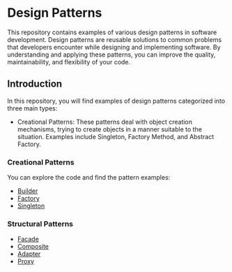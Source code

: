 # Design Patterns

This repository contains examples of various design patterns in software development.
Design patterns are reusable solutions to common problems that developers encounter
while designing and implementing software. By understanding and applying these patterns,
you can improve the quality, maintainability, and flexibility of your code.

## Introduction

In this repository, you will find examples of design patterns categorized into three main types:

+ Creational Patterns: These patterns deal with object creation mechanisms, trying to create objects in a manner suitable to the situation. Examples include Singleton, Factory Method, and Abstract Factory.


### Creational Patterns

You can explore the code and find the pattern examples:
+ [Builder](./src/main/java/com/mycompany/patterns/builder)
+ [Factory](./src/main/java/com/mycompany/patterns/factory)
+ [Singleton](./src/main/java/com/mycompany/patterns/singleton)

### Structural Patterns
+ [Facade](./src/main/java/com/mycompany/patterns/facade)
+ [Composite](./src/main/java/com/mycompany/patterns/composite)
+ [Adapter](./src/main/java/com/mycompany/patterns/adapter)
+ [Proxy](./src/main/java/com/mycompany/patterns/proxy)